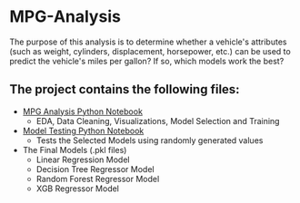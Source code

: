 # MPG-Analysis

The purpose of this analysis is to determine whether a vehicle's attributes (such as weight, cylinders, displacement, horsepower, etc.) can be used to predict the vehicle's miles per gallon? If so, which models work the best?

## The project contains the following files:
*  [MPG Analysis Python Notebook](https://github.com/DataBaeDev/MPG-Analysis/blob/main/MPG_Analysis.ipynb)
    * EDA, Data Cleaning, Visualizations, Model Selection and Training
*  [Model Testing Python Notebook](https://github.com/DataBaeDev/MPG-Analysis/blob/main/MPG_Analysis_Model_Testing.ipynb)
    * Tests the Selected Models using randomly generated values
* The Final Models (.pkl files)
    * Linear Regression Model
    * Decision Tree Regressor Model
    * Random Forest Regressor Model
    * XGB Regressor Model
